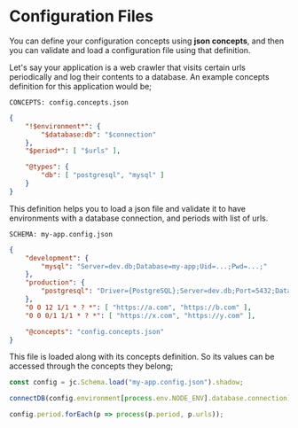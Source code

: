 # Configuration Files

You can define your configuration concepts using **json concepts**, and then you
can validate and load a configuration file using that definition.

Let's say your application is a web crawler that visits certain urls
periodically and log their contents to a database. An example concepts
definition for this application would be;

`CONCEPTS: config.concepts.json`

```json
{
    "!$environment*": {
        "$database:db": "$connection"
    },
    "$period*": [ "$urls" ],

    "@types": {
        "db": [ "postgresql", "mysql" ]
    }
}
```

This definition helps you to load a json file and validate it to have
environments with a database connection, and periods with list of urls.

`SCHEMA: my-app.config.json`

```json
{
    "development": {
        "mysql": "Server=dev.db;Database=my-app;Uid=...;Pwd=...;"
    },
    "production": {
        "postgresql": "Driver={PostgreSQL};Server=dev.db;Port=5432;Database=my-app;Uid=...;Pwd=...;"
    },
    "0 0 12 1/1 * ? *": [ "https://a.com", "https://b.com" ],
    "0 0 0/1 1/1 * ? *": [ "https://x.com", "https://y.com" ],

    "@concepts": "config.concepts.json"
}
```

This file is loaded along with its concepts definition. So its values can be
accessed through the concepts they belong;

```javascript
const config = jc.Schema.load("my-app.config.json").shadow;

connectDB(config.environment[process.env.NODE_ENV].database.connection);

config.period.forEach(p => process(p.period, p.urls));
```
